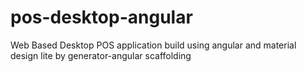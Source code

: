# pos-desktop-angular

Web Based Desktop POS application build using angular and material design lite by generator-angular scaffolding

